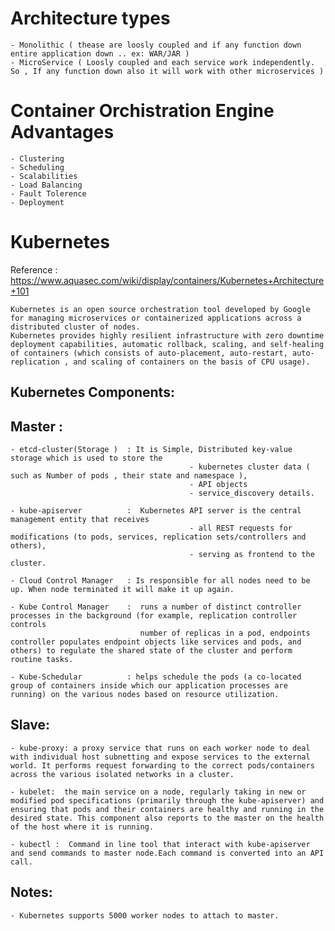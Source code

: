 # Architecture types 
	- Monolithic ( thease are loosly coupled and if any function down entire application down .. ex: WAR/JAR )
	- MicroService ( Loosly coupled and each service work independently. So , If any function down also it will work with other microservices )

# Container Orchistration Engine Advantages

	- Clustering
	- Scheduling
	- Scalabilities
	- Load Balancing
	- Fault Tolerence
	- Deployment
	
# Kubernetes

Reference : https://www.aquasec.com/wiki/display/containers/Kubernetes+Architecture+101

	Kubernetes is an open source orchestration tool developed by Google for managing microservices or containerized applications across a distributed cluster of nodes. 
	Kubernetes provides highly resilient infrastructure with zero downtime deployment capabilities, automatic rollback, scaling, and self-healing of containers (which consists of auto-placement, auto-restart, auto-replication , and scaling of containers on the basis of CPU usage).

Kubernetes Components:
-----------------------

Master :
--------

	- etcd-cluster(Storage )  : It is Simple, Distributed key-value storage which is used to store the 
											- kubernetes cluster data ( such as Number of pods , their state and namespace ), 
											- API objects
											- service_discovery details.
	
	- kube-apiserver          :  Kubernetes API server is the central management entity that receives 
											- all REST requests for modifications (to pods, services, replication sets/controllers and others), 
											- serving as frontend to the cluster.
											
	- Cloud Control Manager   : Is responsible for all nodes need to be up. When node terminated it will make it up again.
	
	- Kube Control Manager    :  runs a number of distinct controller processes in the background (for example, replication controller controls 
	                             number of replicas in a pod, endpoints controller populates endpoint objects like services and pods, and others) to regulate the shared state of the cluster and perform routine tasks.
								 
	- Kube-Schedular          : helps schedule the pods (a co-located group of containers inside which our application processes are running) on the various nodes based on resource utilization.
	
Slave: 
-------

	- kube-proxy: a proxy service that runs on each worker node to deal with individual host subnetting and expose services to the external world. It performs request forwarding to the correct pods/containers across the various isolated networks in a cluster.
	
	- kubelet:  the main service on a node, regularly taking in new or modified pod specifications (primarily through the kube-apiserver) and ensuring that pods and their containers are healthy and running in the desired state. This component also reports to the master on the health of the host where it is running.
	
	- kubectl :  Command in line tool that interact with kube-apiserver and send commands to master node.Each command is converted into an API call.



Notes: 
------

 	- Kubernetes supports 5000 worker nodes to attach to master.

								 
